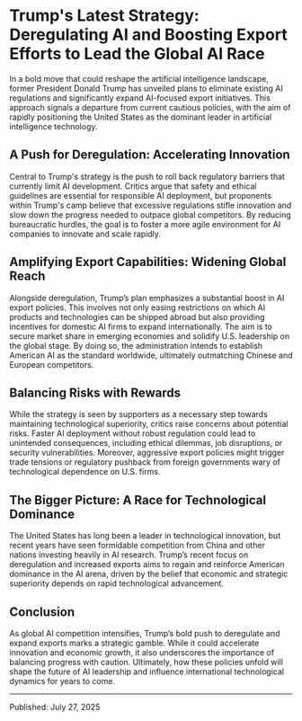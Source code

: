 # Trump's Latest Strategy: Deregulating AI and Boosting Export Efforts to Lead the Global AI Race

In a bold move that could reshape the artificial intelligence landscape, former President Donald Trump has unveiled plans to eliminate existing AI regulations and significantly expand AI-focused export initiatives. This approach signals a departure from current cautious policies, with the aim of rapidly positioning the United States as the dominant leader in artificial intelligence technology.

## A Push for Deregulation: Accelerating Innovation

Central to Trump's strategy is the push to roll back regulatory barriers that currently limit AI development. Critics argue that safety and ethical guidelines are essential for responsible AI deployment, but proponents within Trump's camp believe that excessive regulations stifle innovation and slow down the progress needed to outpace global competitors. By reducing bureaucratic hurdles, the goal is to foster a more agile environment for AI companies to innovate and scale rapidly.

## Amplifying Export Capabilities: Widening Global Reach

Alongside deregulation, Trump’s plan emphasizes a substantial boost in AI export policies. This involves not only easing restrictions on which AI products and technologies can be shipped abroad but also providing incentives for domestic AI firms to expand internationally. The aim is to secure market share in emerging economies and solidify U.S. leadership on the global stage. By doing so, the administration intends to establish American AI as the standard worldwide, ultimately outmatching Chinese and European competitors.

## Balancing Risks with Rewards

While the strategy is seen by supporters as a necessary step towards maintaining technological superiority, critics raise concerns about potential risks. Faster AI deployment without robust regulation could lead to unintended consequences, including ethical dilemmas, job disruptions, or security vulnerabilities. Moreover, aggressive export policies might trigger trade tensions or regulatory pushback from foreign governments wary of technological dependence on U.S. firms.

## The Bigger Picture: A Race for Technological Dominance

The United States has long been a leader in technological innovation, but recent years have seen formidable competition from China and other nations investing heavily in AI research. Trump’s recent focus on deregulation and increased exports aims to regain and reinforce American dominance in the AI arena, driven by the belief that economic and strategic superiority depends on rapid technological advancement.

## Conclusion

As global AI competition intensifies, Trump’s bold push to deregulate and expand exports marks a strategic gamble. While it could accelerate innovation and economic growth, it also underscores the importance of balancing progress with caution. Ultimately, how these policies unfold will shape the future of AI leadership and influence international technological dynamics for years to come.

---

Published: July 27, 2025
